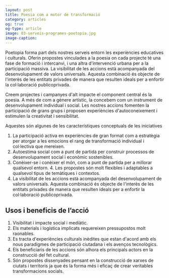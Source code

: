 ```yaml
---
layout: post
title: Poesia com a motor de transformació 
category: articles 
og: true
og-type: article
image: 03-serveis-programes-poetopia.jpg
image-caption:
--- 
```



Poetopia forma part dels nostres serveis entorn les experiències educatives i culturals. Oferin propostes vinculades a la poesia on cada projecte té una fase de formació i intercanvi, i una altra d'intervenció urbana per a la participació massiva. La visibilitat de les accions està acompanyada del desenvolupament de valors universals. Aquesta combinació és objecte de l'interès de les entitats privades de manera que resulten ideals per a enfortir la col·laboració publicoprivada.

Creem projectes i campanyes d'alt impacte el component central és la poesia. A més de com a gènere artístic, la concebem com un instrument de desenvolupament individual i social. Les nostres accions fomenten la participació de grans grups i proposen experiències d'autoconeixement i estimulen la creativitat i sensibilitat.


Aquestes són algunes de les característiques conceptuals de les iniciatives

1.	La participació activa en experiències de gran format com a estratègia per atorgar a les emocions el rang de transformació individual i col·lectiva que mereixen.
2.	Autoestima social com a punt de partida per construir processos de desenvolupament social i econòmic sostenibles.
3.	Conèixer-se i conèixer el món, com a punt de partida per a millorar qualsevol entorn. 4. Les propostes són molt flexibles i adaptables a qualsevol tipus de temàtiques i contextos.
4.	La visibilitat de les accions està acompanyada del desenvolupament de valors universals. Aquesta combinació és objecte de l'interès de les entitats privades de manera que resulten ideals per a enfortir la col·laboració publicoprivada.

## Usos i beneficis de l’acció 

1.	Visibilitat i impacte social i mediàtic.
2.	Els materials i logística implicats requereixen pressupostos molt raonables.
3.	Es tracta d'experiències culturals inèdites que estan d'acord amb els nous paradigmes de participació ciutadana i els avenços tecnològics.
4.	Els beneficiaris de les accions són alhora els principals actors en la construcció del fet cultural.
5.	Són propostes dissenyades pensant en la construcció de xarxes de ciutats i territoris ja que és la forma més i eficaç de crear veritables transformacions socials. 


